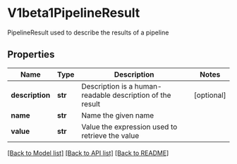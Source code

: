 # V1beta1PipelineResult

PipelineResult used to describe the results of a pipeline
## Properties
Name | Type | Description | Notes
------------ | ------------- | ------------- | -------------
**description** | **str** | Description is a human-readable description of the result | [optional] 
**name** | **str** | Name the given name | 
**value** | **str** | Value the expression used to retrieve the value | 

[[Back to Model list]](../README.md#documentation-for-models) [[Back to API list]](../README.md#documentation-for-api-endpoints) [[Back to README]](../README.md)


